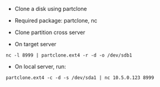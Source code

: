 - Clone a disk using partclone

- Required package: partclone, nc

- Clone partition cross server
+ On target server
```
nc -l 8999 | partclone.ext4 -r -d -o /dev/sdb1
```

+ On local server, run:
```
partclone.ext4 -c -d -s /dev/sda1 | nc 10.5.0.123 8999
```
